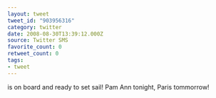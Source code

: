 ```yaml
---
layout: tweet
tweet_id: "903956316"
category: twitter
date: 2008-08-30T13:39:12.000Z
source: Twitter SMS
favorite_count: 0
retweet_count: 0
tags:
- tweet
---
```


is on board and ready to set sail!  Pam Ann tonight, Paris tommorrow!
